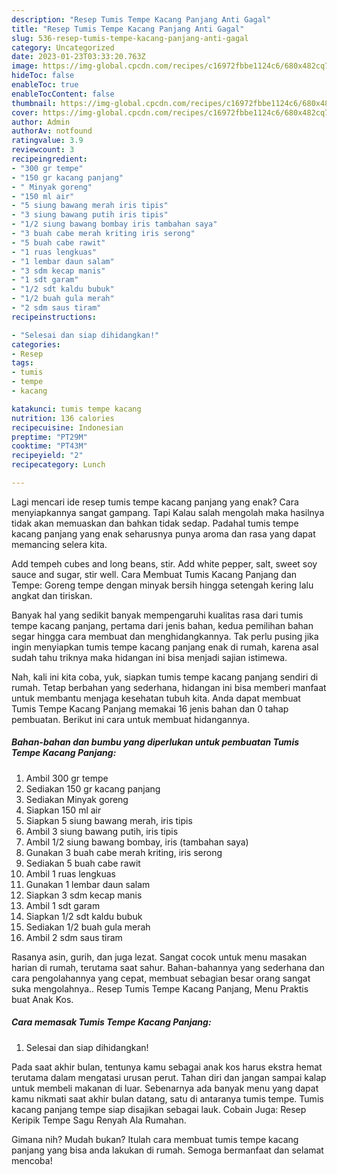```yaml
---
description: "Resep Tumis Tempe Kacang Panjang Anti Gagal"
title: "Resep Tumis Tempe Kacang Panjang Anti Gagal"
slug: 536-resep-tumis-tempe-kacang-panjang-anti-gagal
category: Uncategorized
date: 2023-01-23T03:33:20.763Z
image: https://img-global.cpcdn.com/recipes/c16972fbbe1124c6/680x482cq70/tumis-tempe-kacang-panjang-foto-resep-utama.jpg
hideToc: false
enableToc: true
enableTocContent: false
thumbnail: https://img-global.cpcdn.com/recipes/c16972fbbe1124c6/680x482cq70/tumis-tempe-kacang-panjang-foto-resep-utama.jpg
cover: https://img-global.cpcdn.com/recipes/c16972fbbe1124c6/680x482cq70/tumis-tempe-kacang-panjang-foto-resep-utama.jpg
author: Admin
authorAv: notfound
ratingvalue: 3.9
reviewcount: 3
recipeingredient:
- "300 gr tempe"
- "150 gr kacang panjang"
- " Minyak goreng"
- "150 ml air"
- "5 siung bawang merah iris tipis"
- "3 siung bawang putih iris tipis"
- "1/2 siung bawang bombay iris tambahan saya"
- "3 buah cabe merah kriting iris serong"
- "5 buah cabe rawit"
- "1 ruas lengkuas"
- "1 lembar daun salam"
- "3 sdm kecap manis"
- "1 sdt garam"
- "1/2 sdt kaldu bubuk"
- "1/2 buah gula merah"
- "2 sdm saus tiram"
recipeinstructions:

- "Selesai dan siap dihidangkan!"
categories:
- Resep
tags:
- tumis
- tempe
- kacang

katakunci: tumis tempe kacang 
nutrition: 136 calories
recipecuisine: Indonesian
preptime: "PT29M"
cooktime: "PT43M"
recipeyield: "2"
recipecategory: Lunch

---
```



Lagi mencari ide resep tumis tempe kacang panjang yang enak? Cara menyiapkannya sangat gampang. Tapi Kalau salah mengolah maka hasilnya tidak akan memuaskan dan bahkan tidak sedap. Padahal tumis tempe kacang panjang yang enak seharusnya punya aroma dan rasa yang dapat memancing selera kita.


Add tempeh cubes and long beans, stir. Add white pepper, salt, sweet soy sauce and sugar, stir well. Cara Membuat Tumis Kacang Panjang dan Tempe: Goreng tempe dengan minyak bersih hingga setengah kering lalu angkat dan tiriskan.

Banyak hal yang sedikit banyak mempengaruhi kualitas rasa dari tumis tempe kacang panjang, pertama dari jenis bahan, kedua pemilihan bahan segar hingga cara membuat dan menghidangkannya. Tak perlu pusing jika ingin menyiapkan tumis tempe kacang panjang enak di rumah, karena asal sudah tahu triknya maka hidangan ini bisa menjadi sajian istimewa.


Nah, kali ini kita coba, yuk, siapkan tumis tempe kacang panjang sendiri di rumah. Tetap berbahan yang sederhana, hidangan ini bisa memberi manfaat untuk membantu menjaga kesehatan tubuh kita. Anda dapat membuat Tumis Tempe Kacang Panjang memakai 16 jenis bahan dan 0 tahap pembuatan. Berikut ini cara untuk membuat hidangannya.

<!--inarticleads1-->

##### Bahan-bahan dan bumbu yang diperlukan untuk pembuatan Tumis Tempe Kacang Panjang:

1. Ambil 300 gr tempe
1. Sediakan 150 gr kacang panjang
1. Sediakan  Minyak goreng
1. Siapkan 150 ml air
1. Siapkan 5 siung bawang merah, iris tipis
1. Ambil 3 siung bawang putih, iris tipis
1. Ambil 1/2 siung bawang bombay, iris (tambahan saya)
1. Gunakan 3 buah cabe merah kriting, iris serong
1. Sediakan 5 buah cabe rawit
1. Ambil 1 ruas lengkuas
1. Gunakan 1 lembar daun salam
1. Siapkan 3 sdm kecap manis
1. Ambil 1 sdt garam
1. Siapkan 1/2 sdt kaldu bubuk
1. Sediakan 1/2 buah gula merah
1. Ambil 2 sdm saus tiram


Rasanya asin, gurih, dan juga lezat. Sangat cocok untuk menu masakan harian di rumah, terutama saat sahur. Bahan-bahannya yang sederhana dan cara pengolahannya yang cepat, membuat sebagian besar orang sangat suka mengolahnya.. Resep Tumis Tempe Kacang Panjang, Menu Praktis buat Anak Kos. 

<!--inarticleads2-->

##### Cara memasak Tumis Tempe Kacang Panjang:


1. Selesai dan siap dihidangkan!

Pada saat akhir bulan, tentunya kamu sebagai anak kos harus ekstra hemat terutama dalam mengatasi urusan perut. Tahan diri dan jangan sampai kalap untuk membeli makanan di luar. Sebenarnya ada banyak menu yang dapat kamu nikmati saat akhir bulan datang, satu di antaranya tumis tempe. Tumis kacang panjang tempe siap disajikan sebagai lauk. Cobain Juga: Resep Keripik Tempe Sagu Renyah Ala Rumahan. 

Gimana nih? Mudah bukan? Itulah cara membuat tumis tempe kacang panjang yang bisa anda lakukan di rumah. Semoga bermanfaat dan selamat mencoba!
